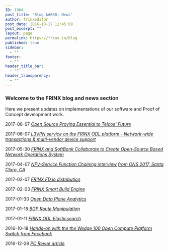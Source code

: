 ```yaml
---
ID: 1964
post_title: 'Blog &#038; News'
author: frinxeditor
post_date: 2016-10-17 11:45:08
post_excerpt: ""
layout: page
permalink: https://frinx.io/blog
published: true
sidebar:
  - ""
footer:
  - ""
header_title_bar:
  - ""
header_transparency:
  - ""
---
```

### Welcome to the FRINX blog and news section

Here we present updates on implementations of our software and Proof of Concept development work.

2017-06-07 *[Open Source Proving Essential to Telcos' Future][1]*

2017-06-07 *[L3VPN service on the FRINX ODL platform - Network-wide transactions & multi-vendor device support][2]*

2017-05-30 *[FRINX and SoftBank Collaborate to Create Open-Source Based Network Operations System][3]*

2017-04-07 *[NFV-Service Function Chaining interview from ONS 2017, Santa Clara, CA][4]*

2017-02-07 *[FRINX FD.io distribution][5]*

2017-02-03 *[FRINX Smart Build Engine][6]*

2017-01-30 *[Open Data Plane Analytics][7]*

2017-01-18 *[BGP Route Manipulation][8]*

2017-01-11 *[FRINX ODL Elasticsearch][9]*

2016-10-18 *[Hands-on with the the Wedge 100 Open Compute Platform Switch from Facebook][10]*

2016-12-28 *[PC Revue article][11]*

 [1]: https://frinx.io/opensourcetelcosfuture
 [2]: https://youtu.be/qxnMJG_Cz-c
 [3]: https://frinx.io/frinx_softbank_collaboration
 [4]: https://youtu.be/girJq2tNnyA
 [5]: https://frinx.io/frinx-fdio-distribution
 [6]: https://youtu.be/a8nKwjPCkSw
 [7]: https://youtu.be/Wy1msKi_Tkk
 [8]: https://youtu.be/yBptUn1Bwpk
 [9]: https://youtu.be/_nIIiZSh0Qs
 [10]: https://frinx.io/wedge100
 [11]: https://www.pcrevue.sk/a/Predstavujeme-slovenske-startupy--FRINX--s--r--o